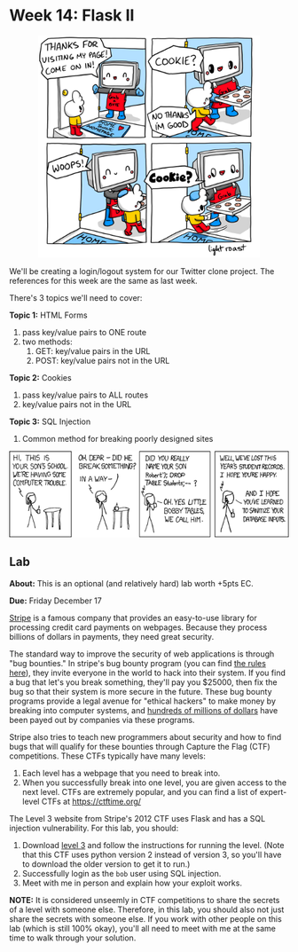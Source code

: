 # Week 14: Flask II

<center>
<img width=400px src=lkiuta60nio31.jpg />
</center>

We'll be creating a login/logout system for our Twitter clone project.
The references for this week are the same as last week.

There's 3 topics we'll need to cover:

**Topic 1:** HTML Forms

1. pass key/value pairs to ONE route
1. two methods:
    1. GET: key/value pairs in the URL
    1. POST: key/value pairs not in the URL

**Topic 2:** Cookies

1. pass key/value pairs to ALL routes
1. key/value pairs not in the URL

**Topic 3:** SQL Injection

1. Common method for breaking poorly designed sites

<img src=exploits_of_a_mom.png width=600px>

## Lab

**About:**
This is an optional (and relatively hard) lab worth +5pts EC.

**Due:**
Friday December 17

[Stripe](https://stripe.com/) is a famous company that provides an easy-to-use library for processing credit card payments on webpages.
Because they process billions of dollars in payments,
they need great security.

The standard way to improve the security of web applications is through "bug bounties."
In stripe's bug bounty program (you can find [the rules here](https://hackerone.com/stripe?type=team)),
they invite everyone in the world to hack into their system.
If you find a bug that let's you break something,
they'll pay you $25000,
then fix the bug so that their system is more secure in the future.
These bug bounty programs provide a legal avenue for "ethical hackers" to make money by breaking into computer systems,
and [hundreds of millions of dollars](https://www.zdnet.com/article/hackerones-2020-top-10-public-bug-bounty-programs/) have been payed out by companies via these programs.

Stripe also tries to teach new programmers about security and how to find bugs that will qualify for these bounties through Capture the Flag (CTF) competitions.
These CTFs typically have many levels:
1. Each level has a webpage that you need to break into.
2. When you successfully break into one level, you are given access to the next level.
CTFs are extremely popular, and you can find a list of expert-level CTFs at https://ctftime.org/

The Level 3 website from Stripe's 2012 CTF uses Flask and has a SQL injection vulnerability.
For this lab, you should:
1. Download [level 3](https://github.com/stripe-ctf/stripe-ctf-2.0/tree/master/levels/3) and follow the instructions for running the level.
   (Note that this CTF uses python version 2 instead of version 3, so you'll have to download the older version to get it to run.)
1. Successfully login as the `bob` user using SQL injection.
1. Meet with me in person and explain how your exploit works.

**NOTE:**
It is considered unseemly in CTF competitions to share the secrets of a level with someone else.
Therefore, in this lab, you should also not just share the secrets with someone else.
If you work with other people on this lab (which is still 100% okay),
you'll all need to meet with me at the same time to walk through your solution.

<!--
## Closing remarks

Main takeaways from this class:

1. Hackers build stuff, they don't break it

   Hacker mantra:
    1. Laziness is good
    1. Boredom is evil
    1. So automate the boring stuff

1. Hackers get paid a lot of money

    1. What they do is hard
        1. If code isn't basically perfect, then it's basically worthless
        1. But it's not TOO hard:
           
           You can all learn to do it if you're willing to put in the effort

    1. What they do impacts everything in society
        1. Build webpages (HW0 / HW5)
        1. Monitor foreign governments (lab)
        1. Scrape webpages for business information (HW3)
        1. Build cool visualizations (HW2)
        1. Unicode => not just English speakers

    1. Good hackers (as in high-quality, not righteous) know how to break stuff, because strong defense requires knowing offense
        1. SQL injection (HW5)
            - always validate your inputs
        1. Password cracking (lab)
            - use good passwords
            - don't reuse passwords between sensitive accounts
        1. Fake news bots (HW4)
            - legal defenses require a deep understanding of the good bots so that you don't make those illegal as well
            - CSCI145/MATH166 Data Mining covers techniquess for finding and stopping the bad bots
        1. **If you see someone talking about computer security, but they don't know how to code, they're a fraud.**
           This applies to basically all government/defense workers/contractors...
           To see why, compare the salaries for Google employees to government employees.

I'd love to see you all in future CS classes :)
-->
